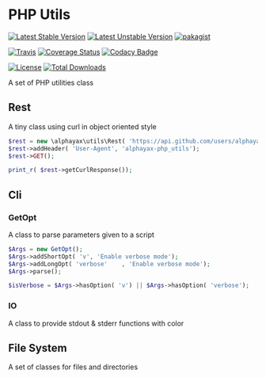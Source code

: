 
# PHP Utils

[![Latest Stable Version](https://poser.pugx.org/alphayax/php_utils/v/stable)](https://packagist.org/packages/alphayax/php_utils)
[![Latest Unstable Version](https://poser.pugx.org/alphayax/php_utils/v/unstable)](https://packagist.org/packages/alphayax/php_utils)
[![pakagist](https://img.shields.io/packagist/v/alphayax/php_utils.svg)](https://packagist.org/packages/alphayax/php_utils)

[![Travis](https://travis-ci.org/alphayax/php_utils.svg)](https://travis-ci.org/alphayax/php_utils)
[![Coverage Status](https://coveralls.io/repos/github/alphayax/php_utils/badge.svg?branch=master)](https://coveralls.io/github/alphayax/php_utils?branch=master)
[![Codacy Badge](https://api.codacy.com/project/badge/Grade/8bfe4b0f7bbb414b94502353e520cbac)](https://www.codacy.com/app/alphayax/php_utils?utm_source=github.com&amp;utm_medium=referral&amp;utm_content=alphayax/php_utils&amp;utm_campaign=Badge_Grade)

[![License](https://poser.pugx.org/alphayax/php_utils/license)](https://packagist.org/packages/alphayax/php_utils)
[![Total Downloads](https://poser.pugx.org/alphayax/php_utils/downloads)](https://packagist.org/packages/alphayax/php_utils)

A set of PHP utilities class

## Rest

A tiny class using curl in object oriented style

```php
$rest = new \alphayax\utils\Rest( 'https://api.github.com/users/alphayax/repos');
$rest->addHeader( 'User-Agent', 'alphayax-php_utils');
$rest->GET();

print_r( $rest->getCurlResponse());
```

## Cli

### GetOpt

A class to parse parameters given to a script

```php
$Args = new GetOpt();
$Args->addShortOpt( 'v', 'Enable verbose mode');
$Args->addLongOpt( 'verbose'    , 'Enable verbose mode');
$Args->parse();

$isVerbose = $Args->hasOption( 'v') || $Args->hasOption( 'verbose');
```

### IO

A class to provide stdout & stderr functions with color

## File System

A set of classes for files and directories